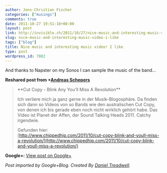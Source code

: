 ```yaml
---
author: Jens-Christian Fischer
categories: ["musings"]
comments: true
date: 2011-10-27 19:51:18+00:00
layout: post
link: http://invisible.ch/2011/10/27/nice-music-and-interesting-music-video-i-like/
slug: nice-music-and-interesting-music-video-i-like
tags: ["blog"]
title: Nice music and interesting music video! I like
type: post
wordpress_id: 7882
---
```


And thanks to Napster on my Sonos I can sample the music of the band...  
  
**Reshared post from +[Andreas Schepers](https://plus.google.com/106812827761443711533)**  


<blockquote>**Cut Copy - Blink Any You'll Miss A Revolution**  
  
Ich verliere mich ja ganz gerne in der Musik-Blogosphäre. Da finden sich dann so Videos von so Bands wie den australischen Cut Copy, von denen ich bis gerade eben noch nicht wirklich gehört habe. Das Video ist Planet der Affen, der Sound Talking Heads 2011. Catchy irgendwie.  
  
Gefunden hier:   
[http://www.chippedhip.com/2011/10/cut-copy-blink-and-youll-miss-a-revolution/](http://www.chippedhip.com/2011/10/cut-copy-blink-and-youll-miss-a-revolution/)</blockquote>

**Google+:** [View post on Google+](https://plus.google.com/109789939743085010576/posts/Kqv7bWssDFJ)

  
  
_Post imported by Google+Blog.  Created By [Daniel Treadwell](http://minimali.se/)._
